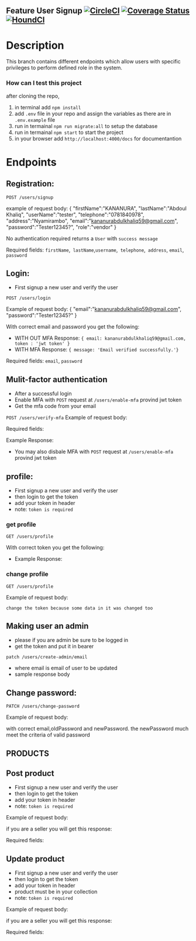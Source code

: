 ## Feature User Signup [![CircleCI](https://circleci.com/gh/atlp-rwanda/e-comm-team-amigos-bn.svg?style=svg&circle-token=98f879ef16fb4e3428dcc029a5d03636afbeb563)](https://github.com/atlp-rwanda/e-comm-team-amigos-bn/pulls) <a href='https://coveralls.io/github/atlp-rwanda/e-comm-team-amigos-bn?branch=ch-Coveralls-coverage-%23184581165'><img src='https://coveralls.io/repos/github/atlp-rwanda/e-comm-team-amigos-bn/badge.svg?branch=ch-Coveralls-coverage-%23184581165' alt='Coverage Status' /></a>[![HoundCI](https://img.shields.io/badge/houndci-checked-brightgreen.svg)](https://houndci.com)

# Description

This branch contains different endpoints which allow users with specific privileges to perform defined role in the system.

### How can I test this project

after cloning the repo,

1. in terminal add `npm install`
2. add `.env` file in your repo and assign the variables as there are in `.env.example` file
3. run in termainal `npm run migrate:all` to setup the database
4. run in termainal `npm start` to start the project
5. in your browser add `http://localhost:4000/docs` for documentantion



# Endpoints

## Registration:

`POST /users/signup`

example of request body:
{
    "firstName":"KANANURA",
    "lastName":"Abdoul Khaliq",
    "userName":"tester",
    "telephone":"0781840978",
    "address":"Nyamirambo",
    "email":"kananurabdulkhaliq59@gmail.com",
    "password":"Tester12345?",
    "role":"vendor"
}

No authentication required
returns a `User` with `success message`

Required fields: `firstName`,` lastName`,`username`,` telephone`,` address`, `email`, `password`

## Login:

- First signup a new user and verify the user

`POST /users/login`

Example of request body:
{
   "email":"kananurabdulkhaliq59@gmail.com",
    "password":"Tester12345?"
}


With correct email and password you get the following:

- WITH OUT MFA Response: `{ email: kananurabdulkhaliq59@gmail.com, token : 'jwt token' }`
- WITH MFA Response: `{ message: 'Email verified successfully.'}`

Required fields: `email`, `password`


## Mulit-factor authentication
- After a successful login
- Enable MFA with `POST` request at `/users/enable-mfa` provind jwt token
- Get the mfa code from your email

`POST /users/verify-mfa`
Example of request body:


Required fields: 

Example Response: 

- You may also disbale MFA with `POST` request at `/users/enable-mfa` provind jwt token


## profile:
- First signup a new user and verify the user
- then login to get the token
- add your token in header
- note: `token is required`

### get profile

`GET /users/profile`

With correct token you get the following:
- Example Response: 


### change profile

`GET /users/profile`

Example of request body:



`change the token because some data in it was changed too`

## Making user an admin
- please if you are admin be sure to be logged in
- get the token and put it in bearer

`patch /users/create-admin/email`
- where email is email of user to be updated 
- sample response body


## Change password:

`PATCH /users/change-password`

Example of request body:


with correct email,oldPassword and newPassword. the newPassword much meet the criteria of valid password

## PRODUCTS

## Post product
- First signup a new user and verify the user
- then login to get the token
- add your token in header
- note: `token is required`

Example of request body:


if you are a seller you will get this response:

Required fields:

## Update product
- First signup a new user and verify the user
- then login to get the token
- add your token in header
- product must be in your collection
- note: `token is required`

Example of request body:



if you are a seller you will get this response:

Required fields: 

